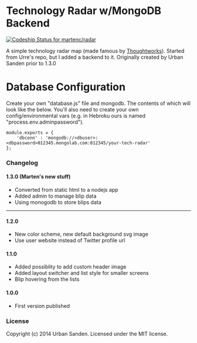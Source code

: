 # Technology Radar w/MongoDB Backend

[ ![Codeship Status for martenc/radar](https://codeship.com/projects/778f1fb0-9df0-0132-b04e-0a6e67eb63d6/status?branch=master)](https://codeship.com/projects/64661)

A simple technology radar map (made famous by [Thoughtworks](http://www.thoughtworks.com/radar)). Started from Urre's repo, but I added a backend to it. Originally created by Urban Sanden prior to 1.3.0

# Database Configuration

Create your own "database.js" file and mongodb. The contents of which will look like the below. You'll also need to create your own config/environmental vars (e.g. in Hebroku ours is named "process.env.adminpassword").

```
module.exports = {
	'dbconn' : 'mongodb://<dbuser>:<dbpassword>012345.mongolab.com:012345/your-tech-radar'
};
```



### Changelog

#### 1.3.0 (Marten's new stuff)
+ Converted from static html to a nodejs app
+ Added admin to manage blip data
+ Using monogodb to store blips data

------------------------------------------------------

#### 1.2.0
+ New color scheme, new default background svg image
+ Use user website instead of Twitter profile url

#### 1.1.0
+ Added possiblity to add custom header image
+ Added layout switcher and list style for smaller screens
+ Blip hovering from the lists

#### 1.0.0
+ First version published

### License
Copyright (c) 2014 Urban Sanden. Licensed under the MIT license.
